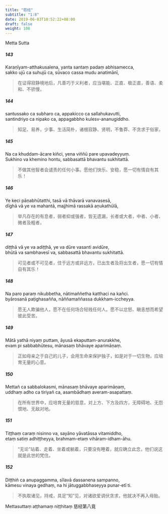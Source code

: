 ```yaml
---
title: "慈经"
subtitle: "1:8"
date: 2019-06-03T10:52:22+08:00
draft: false
weight: 108
---
```


<p class="lead text-center">Metta Sutta</p>

##### 143

Karaṇīyam-atthakusalena, yanta santaṃ padaṃ abhisamecca,  
sakko ujū ca suhujū ca, sūvaco cassa mudu anatimānī,

> 在证得寂静境地后，凡善巧于义利者，应当堪能、正直、极正直，善语、柔和、不骄慢，

##### 144

santussako ca subharo ca, appakicco ca sallahukavutti,  
santindriyo ca nipako ca, appagabbho kulesv-ananugiddho.

> 知足、易养，少事、生活简朴，诸根寂静、贤明，不鲁莽、不贪求于俗家，

##### 145

Na ca khuddam-ācare kiñci, yena viññū pare upavadeyyuṃ.  
Sukhino va khemino hontu, sabbasattā bhavantu sukhitattā.

> 不做其他智者会谴责的任何小事。愿他们快乐、安稳，愿一切有情自有其乐！

##### 146

Ye keci pāṇabhūtatthi, tasā vā thāvarā vanavasesā,  
dīghā vā ye va mahantā, majjhimā rassakā aṇukathūlā,

> 举凡存在的有息者，弱者抑或强者，皆无遗漏，长者或大者，中者、小者、微者及粗者，

##### 147

diṭṭhā vā ye va adiṭṭhā, ye va dūre vasanti avidūre,  
bhūtā va sambhavesī va, sabbasattā bhavantu sukhitattā.

> 可见者或不可见者，住于远方或非远方，已出生者及将出生者，愿一切有情自有其乐！

##### 148

Na paro paraṃ nikubbetha, nātimaññetha katthaci na kañci.  
byārosanā paṭighasañña, nāññamaññassa dukkham-iccheyya.

> 愿无人欺骗他人，愿不在任何场合轻贱任何人。愿不以忿怒、瞋恚想而希望彼此受苦。

##### 149

Mātā yathā niyaṃ puttam, āyusā ekaputtam-anurakkhe,  
evam pi sabbabhūtesu, mānasaṃ bhāvaye aparimāṇaṃ.

> 正如母亲之于自己的儿子，会用生命来保护独子，如是对于一切生物，应培育无量的心意。

##### 150

Mettañ ca sabbalokasmi, mānasaṃ bhāvaye aparimāṇaṃ,  
uddhaṃ adho ca tiriyañ ca, asambādhaṃ averam-asapattaṃ.

> 在所有世界中，应培育无量的慈意，对上方、下方及四方，无障碍地、无怨恨地、无敌对地。

##### 151

Tiṭṭhaṃ caraṃ nisinno va, sayāno yāvatāssa vitamiddho,  
etaṃ satiṃ adhiṭṭheyya, brahmam-etaṃ vihāram-idham-āhu.

> <q>无论</q>站着、走着、坐着或躺着，只要没有睡着，就应确立此念，他们说这就是此世的梵住。

##### 152

Diṭṭhiñ ca anupaggamma, sīlavā dassanena sampanno,  
kāmesu vinaya gedhaṃ, na hi jātuggabbhaseyya punar-etī ti.

> 不执取诸见，持戒，具足<q>知</q>见，对诸欲爱调伏贪求，他就决不再入母胎。

<p class="text-center">Mettasuttaṃ aṭṭhamaṃ niṭṭhitaṃ 慈经第八竟</p>